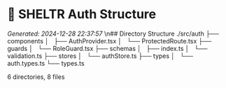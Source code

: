# 🌳 SHELTR Auth Structure
*Generated: 2024-12-28 22:37:57*
\n## Directory Structure
./src/auth
├── components
│   ├── AuthProvider.tsx
│   └── ProtectedRoute.tsx
├── guards
│   └── RoleGuard.tsx
├── schemas
│   ├── index.ts
│   └── validation.ts
├── stores
│   └── authStore.ts
├── types
│   └── auth.types.ts
└── types.ts

6 directories, 8 files
